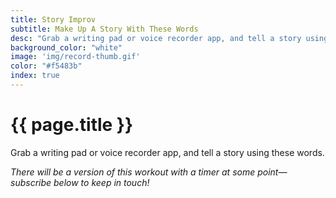 ```yaml
---
title: Story Improv
subtitle: Make Up A Story With These Words
desc: "Grab a writing pad or voice recorder app, and tell a story using these words."
background_color: "white"
image: 'img/record-thumb.gif'
color: "#f5483b"
index: true
---
```

# {{ page.title }}

Grab a writing pad or voice recorder app, and tell a story using these words.

<ul class="_random random masonry" data-child="li" data-amount="25" data-template="[[ mix ]]" data-params='{"collections": ["adjectives", "animals-plural", "animals-singular", "objects-plural", "adverbs", "verbs-past", "food-singular", "verbs-present", "objects-plural", "nouns-plural"]}'></ul>

_There will be a version of this workout with a timer at some point—subscribe below to keep in touch!_